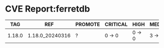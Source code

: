 # CVE Report:ferretdb
|  TAG   |       REF       | PROMOTE | CRITICAL |  HIGH  | MEDIUM |  LOW   | UNKNOWN |
|--------|-----------------|---------|----------|--------|--------|--------|---------|
| 1.18.0 | 1.18.0_20240316 | ?       | 0 -> 0   | 0 -> 0 | 3 -> 3 | 0 -> 0 | 0 -> 0  |
